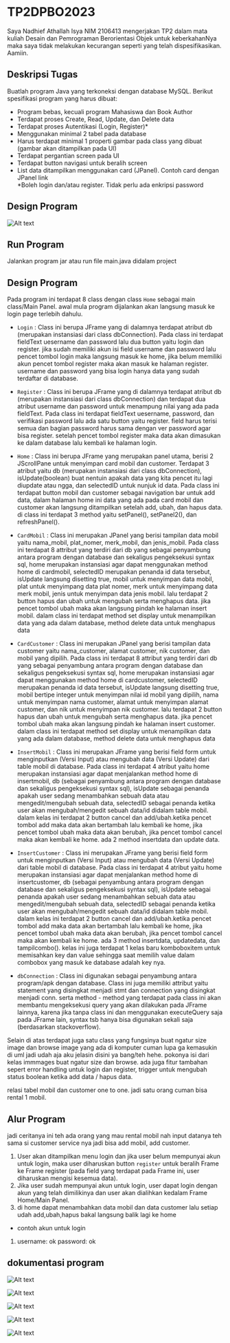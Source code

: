 # TP2DPBO2023
Saya Nadhief Athallah Isya NIM 2106413 mengerjakan TP2 dalam mata kuliah Desain dan Pemrograman Berorientasi Objek untuk keberkahanNya maka saya tidak melakukan kecurangan seperti yang telah dispesifikasikan. Aamiin.

## Deskripsi Tugas
Buatlah program Java yang terkoneksi dengan database MySQL. Berikut spesifikasi program yang harus dibuat:
* Program bebas, kecuali program Mahasiswa dan Book Author
* Terdapat proses Create, Read, Update, dan Delete data
* Terdapat proses Autentikasi (Login, Register)*
* Menggunakan minimal 2 tabel pada database
* Harus terdapat minimal 1 properti gambar pada class yang dibuat (gambar akan ditampilkan pada UI)
* Terdapat pergantian screen pada UI
* Terdapat button navigasi untuk beralih screen
* List data ditampilkan menggunakan card (JPanel). Contoh card dengan JPanel link\
*Boleh login dan/atau register. Tidak perlu ada enkripsi password
## Design Program
![Alt text](tp2_desain.drawio.png)

## Run Program
Jalankan program jar atau run file main.java didalam project

## Design Program
Pada program ini terdapat 8 class dengan class `Home` sebagai main class/Main Panel. awal mula program dijalankan akan langsung masuk ke login page terlebih dahulu.

* `Login`		: Class ini berupa JFrame yang di dalamnya terdapat atribut db (merupakan instansiasi dari class dbConnection). Pada class ini terdapat fieldText uesername dan password lalu dua button yaitu login dan register. jika sudah memiliki akun isi field username dan password lalu pencet tombol login maka langsung masuk ke home, jika belum memiliki akun pencet tombol register maka akan masuk ke halaman register. username dan password yang bisa login hanya data yang sudah terdaftar di database.

* `Register`	: Class ini berupa JFrame yang di dalamnya terdapat atribut db (merupakan instansiasi dari class dbConnection) dan terdapat dua atribut username dan password untuk menampung nilai yang ada pada fieldText. Pada class ini terdapat fieldText uesername, password, dan verifikasi password lalu ada satu button yaitu register. field harus terisi semua dan bagian password harus sama dengan ver password agar bisa register. setelah pencet tombol register maka data akan dimasukan ke dalam database lalu kembali ke halaman login.

* `Home`		: Class ini berupa JFrame yang merupakan panel utama, berisi 2 JScrollPane untuk menyimpan card mobil dan customer. Terdapat 3 atribut yaitu db (merupakan instansiasi dari class dbConnection), isUpdate(boolean) buat nentuin apakah data yang kita pencet itu lagi diupdate atau ngga, dan selectedID untuk nunjuk id data. Pada class ini terdapat button mobil dan customer sebagai navigation bar untuk add data, dalam halaman home ini data yang ada pada card mobil dan customer akan langsung ditampilkan setelah add, ubah, dan hapus data. di class ini terdapat 3 method yaitu setPanel(), setPanel2(), dan refreshPanel().

* `CardMobil`	: Class ini merupakan JPanel yang berisi tampilan data mobil yaitu nama_mobil, plat_nomer, merk_mobil, dan jenis_mobil. Pada class ini terdapat 8 attribut yang terdiri dari db yang sebagai penyambung antara program dengan database dan sekaligus pengeksekusi syntax sql, home merupakan instansiasi agar dapat menggunakan method home di cardmobil, selectedID merupakan penanda id data tersebut, isUpdate langsung disetting true, mobil untuk menyimpan data mobil, plat untuk menyimpang data plat nomer, merk untuk menyimpang data merk mobil, jenis untuk menyimpan data jenis mobil. lalu terdapat 2 button hapus dan ubah untuk mengubah serta menghapus data. jika pencet tombol ubah maka akan langsung pindah ke halaman insert mobil. dalam class ini terdapat method set display untuk menampilkan data yang ada dalam database, method delete data untuk menghapus data

* `CardCustomer`	: Class ini merupakan JPanel yang berisi tampilan data customer yaitu nama_customer, alamat customer, nik customer, dan mobil yang dipilih. Pada class ini terdapat 8 attribut yang terdiri dari db yang sebagai penyambung antara program dengan database dan sekaligus pengeksekusi syntax sql, home merupakan instansiasi agar dapat menggunakan method home di cardcustomer, selectedID merupakan penanda id data tersebut, isUpdate langsung disetting true, mobil bertipe integer untuk menyimpan nilai id mobil yang dipilih, nama untuk menyimpan nama customer, alamat untuk menyimpan alamat customer, dan nik untuk menyimpan nik customer. lalu terdapat 2 button hapus dan ubah untuk mengubah serta menghapus data. jika pencet tombol ubah maka akan langsung pindah ke halaman insert customer. dalam class ini terdapat method set display untuk menampilkan data yang ada dalam database, method delete data untuk menghapus data

* `InsertMobil`	: Class ini merupakan JFrame yang berisi field form untuk menginputkan (Versi Input) atau mengubah data (Versi Update) dari table mobil di database. Pada class ini terdapat 4 atribut yaitu home merupakan instansiasi agar dapat menjalankan method home di insertmobil, db (sebagai penyambung antara program dengan database dan sekaligus pengeksekusi syntax sql), isUpdate sebagai penanda apakah user sedang menambahkan sebuah data atau mengedit/mengubah sebuah data, selectedID sebagai penanda ketika user akan mengubah/mengedit sebuah data/id didalam table mobil.
dalam kelas ini terdapat 2 button cancel dan add/ubah.ketika pencet tombol add maka data akan bertambah lalu kembali ke home, jika pencet tombol ubah maka data akan berubah, jika pencet tombol cancel maka akan kembali ke home. ada 2 method insertdata dan update data.

* `InsertCustomer`	: Class ini merupakan JFrame yang berisi field form untuk menginputkan (Versi Input) atau mengubah data (Versi Update) dari table mobil di database. Pada class ini terdapat 4 atribut yaitu home merupakan instansiasi agar dapat menjalankan method home di insertcustomer, db (sebagai penyambung antara program dengan database dan sekaligus pengeksekusi syntax sql), isUpdate sebagai penanda apakah user sedang menambahkan sebuah data atau mengedit/mengubah sebuah data, selectedID sebagai penanda ketika user akan mengubah/mengedit sebuah data/id didalam table mobil.
dalam kelas ini terdapat 2 button cancel dan add/ubah.ketika pencet tombol add maka data akan bertambah lalu kembali ke home, jika pencet tombol ubah maka data akan berubah, jika pencet tombol cancel maka akan kembali ke home. ada 3 method insertdata, updatedata, dan tampilcombo(). kelas ini juga terdapat 1 kelas baru komboboxitem untuk memisahkan key dan value sehingga saat memilih value dalam combobox yang masuk ke database adalah key nya.

* `dbConnection`	: Class ini digunakan sebagai penyambung antara program/apk dengan database. Class ini juga memiliki attribut yaitu statement yang disingkat menjadi stmt dan connection yang disingkat menjadi conn. serta method - method yang terdapat pada class ini akan membantu mengeksekusi query yang akan dilakukan pada JFrame lainnya, karena jika tanpa class ini dan menggunakan executeQuery saja pada JFrame lain, syntax tsb hanya bisa digunakan sekali saja (berdasarkan stackoverflow).


Selain di atas terdapat juga satu class yang fungsinya buat ngatur size image dan browse image yang ada di komputer cuman lupa ga kemasukin di uml jadi udah aja aku jelasin disini ya bang/teh hehe. pokonya isi dari kelas immmages buat ngatur size dan browse. ada juga fitur tambahan sepert error handling untuk login dan register, trigger untuk mengubah status boolean ketika add data / hapus data.

relasi tabel mobil dan customer one to one. jadi satu orang cuman bisa rental 1 mobil.

## Alur Program
jadi ceritanya ini teh ada orang yang mau rental mobil nah input datanya teh sama si customer service nya jadi bisa add mobil, add customer.
1. User akan ditampilkan menu login dan jika user belum mempunyai akun untuk login, maka user diharuskan button `register` untuk beralih Frame ke Frame register (pada field yang terdapat pada Frame ini, user diharuskan mengisi kesemua data).
2. Jika user sudah mempunyai akun untuk login, user dapat login dengan akun yang telah dimilikinya dan user akan dialihkan kedalam Frame Home/Main Panel.
3. di home dapat menambahkan data mobil dan data customer lalu setiap udah add,ubah,hapus bakal langsung balik lagi ke home

* contoh akun untuk login
1. username: ok	password: ok

## dokumentasi program
![Alt text](Login.png)

![Alt text](Home.png)

![Alt text](add%20mobil.png)

![Alt text](add%20Customer.png)

![Alt text](register.png)

